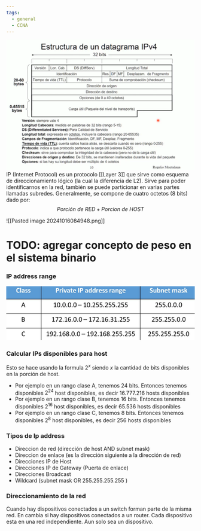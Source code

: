 ```yaml
---
tags:
  - general
  - CCNA
---
```


![](_anexos_/Screenshot%20from%202023-11-13%2008-56-34.png)
IP (Internet Protocol) es un protocolo [[Layer 3]] que sirve como esquema de direccionamiento lógico (la cual la diferencia de L2). Sirve para poder identificarnos en la red, también se puede particionar en varias partes llamadas subredes. Generalmente, se compone de cuatro octetos (8 bits) dado por: 
$$Porción\ de\ RED + Porcion\ de\ HOST$$

![[Pasted image 20241016084948.png]]

# TODO: agregar concepto de peso en el sistema binario

### IP address range
![](_anexos_/ip-classes.png)
### Calcular IPs disponibles para host
Esto se hace usando la formula $2^{x}$ siendo $x$ la cantidad de bits disponibles en la porción de host. 
- Por ejemplo en un rango clase A, tenemos 24 bits. Entonces tenemos disponibles $2^{24}$ host disponibles, es decir $16.777.216$ hosts disponibles
- Por ejemplo en un rango clase B, tenemos 16 bits. Entonces tenemos disponibles $2^{16}$ host disponibles, es decir $65.536$ hosts disponibles
- Por ejemplo en un rango clase C, tenemos 8 bits. Entonces tenemos disponibles $2^8$ host disponibles, es decir $256$ hosts disponibles

### Tipos de Ip address
- Direccion de red  (dirección de host AND subnet mask)
- Direccion de enlace (es la dirección siguiente a la dirección de red)
- Direcciones IP de Host
- Direcciones IP de Gateway (Puerta de enlace)
- Direcciones Broadcast
- Wildcard (subnet mask OR 255.255.255.255 )

### Direccionamiento de la red
Cuando hay dispositivos conectados a un switch forman parte de la misma red.
En cambia si hay dispositivos conectados a un router. Cada dispositivo esta en una red independiente. Aun solo sea un dispositivo.
